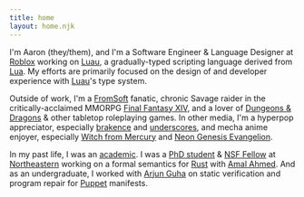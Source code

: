 ```yaml
---
title: home
layout: home.njk
---
```


I'm Aaron (they/them), and I'm a Software Engineer & Language Designer at [Roblox](https://www.roblox.com)
working on [Luau](https://luau-lang.org), a gradually-typed scripting language derived from [Lua](https://www.lua.org).
My efforts are primarily focused on the design of and developer experience with [Luau](https://luau-lang.org)'s type system.

Outside of work, I'm a [FromSoft](https://www.fromsoftware.jp/ww/) fanatic, chronic Savage raider in the critically-acclaimed
MMORPG [Final Fantasy XIV](https://www.finalfantasyxiv.com/), and a lover of [Dungeons & Dragons](https://www.dndbeyond.com/)
& other tabletop roleplaying games. In other media, I'm a hyperpop appreciator, especially [brakence](https://www.brakence.com/) and [underscores](https://underscores.bandcamp.com/), and mecha anime enjoyer, especially [Witch from Mercury](https://myanimelist.net/anime/49828/Kidou_Senshi_Gundam__Suisei_no_Majo) and [Neon Genesis Evangelion](https://myanimelist.net/anime/30/Neon_Genesis_Evangelion).

In my past life, I was an [academic](https://sitn.hms.harvard.edu/flash/2021/the-mental-health-crisis-in-science/). I was
a [PhD student](https://scholar.google.com/citations?user=AKe9iAQAAAAJ) & [NSF Fellow](https://nsfgrfp.org) at [Northeastern](https://www.khoury.northeastern.edu/) working on a
formal semantics for [Rust](https://www.rust-lang.org) with [Amal Ahmed](http://www.ccs.neu.edu/home/amal/). And as an
undergraduate, I worked with [Arjun Guha](https://ccs.neu.edu/~arjunguha/main/home/) on static verification and
program repair for [Puppet](https://puppet.com/) manifests.
